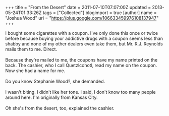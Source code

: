 +++
title = "From the Desert"
date = 2011-07-10T07:07:00Z
updated = 2013-05-24T01:33:26Z
tags = ["Collected"]
blogimport = true 
[author]
	name = "Joshua Wood"
	uri = "https://plus.google.com/106633459976108137947"
+++

I bought some cigarettes with a coupon. I've only done this once or twice before because buying your addictive drugs with a coupon seems less than shabby and none of my other dealers even take them, but Mr. R.J. Reynolds mails them to me. Direct.<br /><br />Because they're mailed to me, the coupons have my name printed on the back. The cashier, who I call Quetzlcohotl, read my name on the coupon. Now she had a name for me.<br /><br />Do you know Stephanie Wood?, she demanded.<br /><br />I wasn't biting. I didn't like her tone. I said, I don't know too many people around here. I'm originally from Kansas City.<br /><br />Oh she's from the desert, too, explained the cashier.<br /><br />
